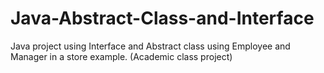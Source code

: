# Java-Abstract-Class-and-Interface
Java project using Interface and Abstract class using Employee and Manager in a store example. (Academic class project)
